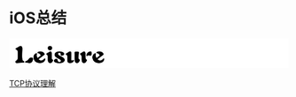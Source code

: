 # iOS总结

![Leisure](https://github.com/ugpass/rookie/blob/master/screenshot/logo.png)

[TCP协议理解](https://github.com/ugpass/rookie/blob/master/TCP%E5%8D%8F%E8%AE%AE.md)
